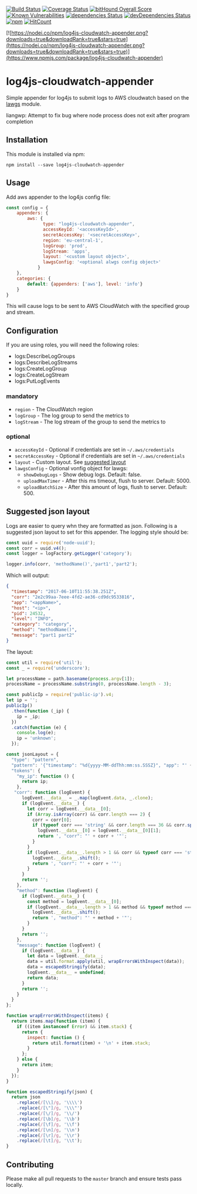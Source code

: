 [![Build Status](https://travis-ci.org/regevbr/log4js-cloudwatch-appender.svg?branch=master)](https://travis-ci.org/regevbr/log4js-cloudwatch-appender)
[![Coverage Status](https://coveralls.io/repos/github/regevbr/log4js-cloudwatch-appender/badge.svg?branch=master)](https://coveralls.io/github/regevbr/log4js-cloudwatch-appender?branch=master)
[![bitHound Overall Score](https://www.bithound.io/github/regevbr/log4js-cloudwatch-appender/badges/score.svg)](https://www.bithound.io/github/regevbr/log4js-cloudwatch-appender)
[![Known Vulnerabilities](https://snyk.io/test/github/regevbr/log4js-cloudwatch-appender/badge.svg)](https://snyk.io/test/github/regevbr/log4js-cloudwatch-appender)
[![dependencies Status](https://david-dm.org/regevbr/log4js-cloudwatch-appender/status.svg)](https://david-dm.org/regevbr/log4js-cloudwatch-appender)
[![devDependencies Status](https://david-dm.org/regevbr/log4js-cloudwatch-appender/dev-status.svg)](https://david-dm.org/regevbr/log4js-cloudwatch-appender?type=dev)
[![npm](https://img.shields.io/npm/dt/log4js-cloudwatch-appender.svg)](https://github.com/regevbr/log4js-cloudwatch-appender)
[![HitCount](http://hits.dwyl.io/regevbr/log4js-cloudwatch-appender.svg)](http://hits.dwyl.io/regevbr/log4js-cloudwatch-appender)


[![https://nodei.co/npm/log4js-cloudwatch-appender.png?downloads=true&downloadRank=true&stars=true](https://nodei.co/npm/log4js-cloudwatch-appender.png?downloads=true&downloadRank=true&stars=true)](https://www.npmjs.com/package/log4js-cloudwatch-appender)

# log4js-cloudwatch-appender
Simple appender for log4js to submit logs to AWS cloudwatch based on the [lawgs](https://github.com/mentum/lawgs) module.

liangwp: Attempt to fix bug where node process does not exit after program completion

## Installation

This module is installed via npm:

```
npm install --save log4js-cloudwatch-appender
```

## Usage

Add aws appender to the log4js config file:
```js
const config = {
    appenders: {
        aws: {
              type: "log4js-cloudwatch-appender",
              accessKeyId: '<accessKeyId>',
              secretAccessKey: '<secretAccessKey>',
              region: 'eu-central-1',
              logGroup: 'prod',
              logStream: 'apps',
              layout: '<custom layout object>',
              lawgsConfig: '<optional alwgs config object>'
            }
    },
    categories: {
        default: {appenders: ['aws'], level: 'info'}
    }
}
```

This will cause logs to be sent to AWS CloudWatch with the specified group and stream.

## Configuration


If you are using roles, you will need the following roles:
- logs:DescribeLogGroups
- logs:DescribeLogStreams
- logs:CreateLogGroup
- logs:CreateLogStream
- logs:PutLogEvents

### mandatory

- `region` - The CloudWatch region
- `logGroup` - The log group to send the metrics to
- `logStream` - The log stream of the group to send the metrics to

### optional

- `accessKeyId` - Optional if credentials are set in `~/.aws/credentials`
- `secretAccessKey` - Optional if credentials are set in `~/.aws/credentials`
- `layout` - Custom layout. See [suggested layout](#suggested-json-layout)
- `lawgsConfig` - Optional vonfig object for lawgs:
    - `showDebugLogs` - Show debug logs. Default: false.
    - `uploadMaxTimer` - After this ms timeout, flush to server. Default: 5000.
    - `uploadBatchSize` - After this amount of logs, flush to server. Default: 500.

## Suggested json layout

Logs are easier to query whn they are formatted as json.
Following is a suggested json layout to set for this appender.
The logging style should be:

```js
const uuid = require('node-uuid');
const corr = uuid.v4();
const logger = logFactory.getLogger('category');

logger.info(corr, 'methodName()','part1','part2');
```

Which will output:
```json
{
  "timestamp": "2017-06-10T11:55:38.251Z",
  "corr": "2e2c99aa-7eee-4fd2-ae36-cd9dc9533816",
  "app": "<appName>",
  "host": "<ip>",
  "pid": 24532,
  "level": "INFO",
  "category": "category",
  "method": "methodName()",
  "message": "part1 part2"
}
```

The layout:

```js
const util = require('util');
const _ = require('underscore');

let processName = path.basename(process.argv[1]);
processName = processName.substring(0, processName.length - 3);

const publicIp = require('public-ip').v4;
let ip = '';
publicIp()
  .then(function (_ip) {
    ip = _ip;
  })
  .catch(function (e) {
    console.log(e);
    ip = 'unknown';
  });

const jsonLayout = {
  "type": "pattern",
  "pattern": '{"timestamp": "%d{yyyy-MM-ddThh:mm:ss.SSSZ}", "app": "' + processName + '", "ip": "%x{my_ip}", "host": "%h", "pid": %z, "level": "%p", "category": "%c"%x{corr}%x{method}, "message": "%x{message}"}',
  "tokens": {
    "my_ip": function () {
      return ip;
    },
   "corr": function (logEvent) {
      logEvent.__data__ = _.map(logEvent.data, _.clone);
      if (logEvent.__data__) {
        let corr = logEvent.__data__[0];
        if (Array.isArray(corr) && corr.length === 2) {
          corr = corr[0];
          if (typeof corr === 'string' && corr.length === 36 && corr.split("-").length === 5) {
            logEvent.__data__[0] = logEvent.__data__[0][1];
            return ', "corr": "' + corr + '"';
          }
        }
        if (logEvent.__data__.length > 1 && corr && typeof corr === 'string' && corr.length === 36 && corr.split("-").length === 5) {
          logEvent.__data__.shift();
          return ', "corr": "' + corr + '"';
        }
      }
      return '';
    },
    "method": function (logEvent) {
      if (logEvent.__data__) {
        const method = logEvent.__data__[0];
        if (logEvent.__data__.length > 1 && method && typeof method === 'string' && method.indexOf("()", method.length - 2) !== -1) {
          logEvent.__data__.shift();
          return ', "method": "' + method + '"';
        }
      }
      return '';
    },
    "message": function (logEvent) {
      if (logEvent.__data__) {
        let data = logEvent.__data__;
        data = util.format.apply(util, wrapErrorsWithInspect(data));
        data = escapedStringify(data);
        logEvent.__data__ = undefined;
        return data;
      }
      return '';
    }
  }
};

function wrapErrorsWithInspect(items) {
  return items.map(function (item) {
    if ((item instanceof Error) && item.stack) {
      return {
        inspect: function () {
          return util.format(item) + '\n' + item.stack;
        }
      };
    } else {
      return item;
    }
  });
}

function escapedStringify(json) {
  return json
    .replace(/[\\]/g, '\\\\')
    .replace(/[\"]/g, '\\\"')
    .replace(/[\/]/g, '\\/')
    .replace(/[\b]/g, '\\b')
    .replace(/[\f]/g, '\\f')
    .replace(/[\n]/g, '\\n')
    .replace(/[\r]/g, '\\r')
    .replace(/[\t]/g, '\\t');
}
```

## Contributing

Please make all pull requests to the `master` branch and ensure tests pass
locally.
